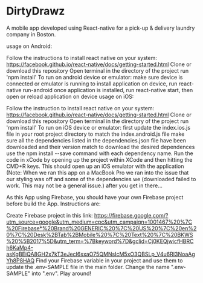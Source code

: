 # DirtyDrawz
A mobile app developed using React-native for a  pick-up &amp; delivery laundry company in Boston.

usage on Android:

Follow the instructions to install react native on your system: https://facebook.github.io/react-native/docs/getting-started.html
Clone or download this repository
Open terminal in the directory of the project
run 'npm install'
To run on android device or emulator:
make sure device is connected or emulator is running
to install application on device, run react-native run-android
once application is installed, run react-native start, then open or reload application on device
usage on iOS:

Follow the instruction to install react native on your system: https://facebook.github.io/react-native/docs/getting-started.html
Clone or download this repository
Open terminal in the directory of the project
run 'npm install'
To run on iOS device or emulator:
first update the index.ios.js file in your root project directory to match the index.android.js file
make sure all the dependencies listed in the dependencies.json file have been downloaded and their version match
to download the desired dependences use the npm install --save command with each dependency name.
Run the code in xCode by opening up the project within XCode and then hitting the CMD+R keys.
This should open up an iOS emulator with the application
(Note: When we ran this app on a MacBook Pro we ran into the issue that our styling was off and some of the dependencies we (downloaded failed to work. This may not be a general issue.)
after you get in there...

As this App using Firebase, you should have your own Firebase project before build the App. Instructions are:

Create Firebase project in this link: https://firebase.google.com/?utm_source=google&utm_medium=cpc&utm_campaign=1001467%20%7C%20Firebase*%20Brand%20GENERIC%20%7C%20US%20%7C%20en%20%7C%20Desk%2BTab%2BMobile%20%7C%20Text%20%7C%20BKWS%20%5B2017%5D&utm_term=%7Bkeyword%7D&gclid=Cj0KEQjwicfHBRCh6KaMp4-asKgBEiQA8GH2x7kT3eJecI6sxaO75QMNsIcM5xO3QBSLp_V4u6RI3NoaAgYh8P8HAQ
Find your Firebase variable in your project and use them to update the .env-SAMPLE file in the main folder.
Change the name ".env-SAMPLE" into ".env".
Play around!
